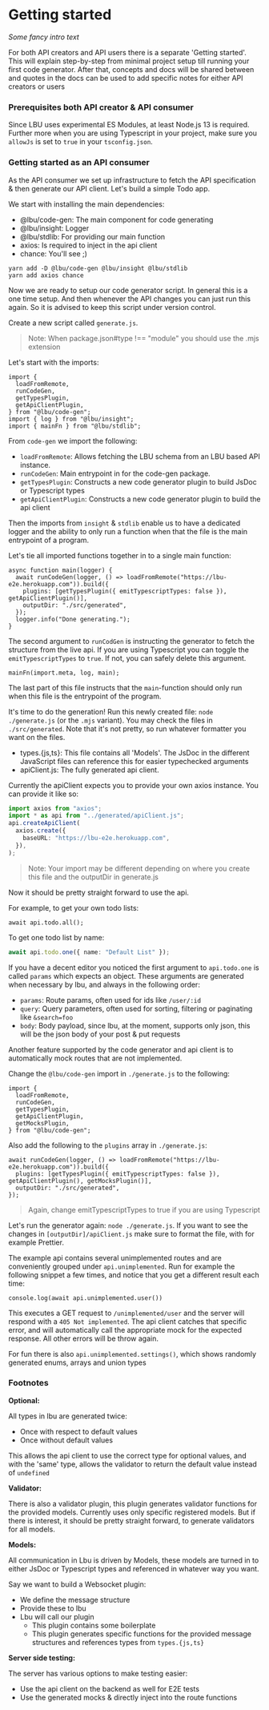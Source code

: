 # Getting started

_Some fancy intro text_

For both API creators and API users there is a separate 'Getting started'. This
will explain step-by-step from minimal project setup till running your first
code generator. After that, concepts and docs will be shared between and quotes
in the docs can be used to add specific notes for either API creators or users

### Prerequisites both API creator & API consumer

Since LBU uses experimental ES Modules, at least Node.js 13 is required. Further
more when you are using Typescript in your project, make sure you `allowJs` is
set to `true` in your `tsconfig.json`.

### Getting started as an API consumer

As the API consumer we set up infrastructure to fetch the API specification &
then generate our API client. Let's build a simple Todo app.

We start with installing the main dependencies:

- @lbu/code-gen: The main component for code generating
- @lbu/insight: Logger
- @lbu/stdlib: For providing our main function
- axios: Is required to inject in the api client
- chance: You'll see ;)

```shell script
yarn add -D @lbu/code-gen @lbu/insight @lbu/stdlib
yarn add axios chance
```

Now we are ready to setup our code generator script. In general this is a one
time setup. And then whenever the API changes you can just run this again. So it
is advised to keep this script under version control.

Create a new script called `generate.js`.

> Note: When package.json#type !== "module" you should use the .mjs extension

Let's start with the imports:

```ecmascript 6
import {
  loadFromRemote,
  runCodeGen,
  getTypesPlugin,
  getApiClientPlugin,
} from "@lbu/code-gen";
import { log } from "@lbu/insight";
import { mainFn } from "@lbu/stdlib";
```

From `code-gen` we import the following:

- `loadFromRemote`: Allows fetching the LBU schema from an LBU based API
  instance.
- `runCodeGen`: Main entrypoint in for the code-gen package.
- `getTypesPlugin`: Constructs a new code generator plugin to build JsDoc or
  Typescript types
- `getApiClientPlugin`: Constructs a new code generator plugin to build the api
  client

Then the imports from `insight` & `stdlib` enable us to have a dedicated logger
and the ability to only run a function when that the file is the main entrypoint
of a program.

Let's tie all imported functions together in to a single main function:

```ecmascript 6
async function main(logger) {
  await runCodeGen(logger, () => loadFromRemote("https://lbu-e2e.herokuapp.com")).build({
    plugins: [getTypesPlugin({ emitTypescriptTypes: false }), getApiClientPlugin()],
    outputDir: "./src/generated",
  });
  logger.info("Done generating.");
}
```

The second argument to `runCodGen` is instructing the generator to fetch the
structure from the live api. If you are using Typescript you can toggle the
`emitTypescriptTypes` to `true`. If not, you can safely delete this argument.

```ecmascript 6
mainFn(import.meta, log, main);
```

The last part of this file instructs that the `main`-function should only run
when this file is the entrypoint of the program.

It's time to do the generation! Run this newly created file:
`node ./generate.js` (or the `.mjs` variant). You may check the files in
`./src/generated`. Note that it's not pretty, so run whatever formatter you want
on the files.

- types.{js,ts}: This file contains all 'Models'. The JsDoc in the different
  JavaScript files can reference this for easier typechecked arguments
- apiClient.js: The fully generated api client.

Currently the apiClient expects you to provide your own axios instance. You can
provide it like so:

```typescript
import axios from "axios";
import * as api from "../generated/apiClient.js";
api.createApiClient(
  axios.create({
    baseURL: "https://lbu-e2e.herokuapp.com",
  }),
);
```

> Note: Your import may be different depending on where you create this file and
> the outputDir in generate.js

Now it should be pretty straight forward to use the api.

For example, to get your own todo lists:

```
await api.todo.all();
```

To get one todo list by name:

```typescript
await api.todo.one({ name: "Default List" });
```

If you have a decent editor you noticed the first argument to `api.todo.one` is
called `params` which expects an object. These arguments are generated when
necessary by lbu, and always in the following order:

- `params`: Route params, often used for ids like `/user/:id`
- `query`: Query parameters, often used for sorting, filtering or paginating
  like `&search=foo`
- `body`: Body payload, since lbu, at the moment, supports only json, this will
  be the json body of your post & put requests

Another feature supported by the code generator and api client is to
automatically mock routes that are not implemented.

Change the `@lbu/code-gen` import in `./generate.js` to the following:

```ecmascript 6
import {
  loadFromRemote,
  runCodeGen,
  getTypesPlugin,
  getApiClientPlugin,
  getMocksPlugin,
} from "@lbu/code-gen";
```

Also add the following to the `plugins` array in `./generate.js`:

```ecmascript 6
await runCodeGen(logger, () => loadFromRemote("https://lbu-e2e.herokuapp.com")).build({
  plugins: [getTypesPlugin({ emitTypescriptTypes: false }), getApiClientPlugin(), getMocksPlugin()],
  outputDir: "./src/generated",
});
```

> Again, change emitTypescriptTypes to true if you are using Typescript

Let's run the generator again: `node ./generate.js`. If you want to see the
changes in `[outputDir]/apiClient.js` make sure to format the file, with for
example Prettier.

The example api contains several unimplemented routes and are conveniently
grouped under `api.unimplemented`. Run for example the following snippet a few
times, and notice that you get a different result each time:

```ecmascript 6
console.log(await api.unimplemented.user())
```

This executes a GET request to `/unimplemented/user` and the server will respond
with a `405 Not implemented`. The api client catches that specific error, and
will automatically call the appropriate mock for the expected response. All
other errors will be throw again.

For fun there is also `api.unimplemented.settings()`, which shows randomly
generated enums, arrays and union types

### Footnotes

**Optional:**

All types in lbu are generated twice:

- Once with respect to default values
- Once without default values

This allows the api client to use the correct type for optional values, and with
the 'same' type, allows the validator to return the default value instead of
`undefined`

**Validator:**

There is also a validator plugin, this plugin generates validator functions for
the provided models. Currently uses only specific registered models. But if
there is interest, it should be pretty straight forward, to generate validators
for all models.

**Models:**

All communication in Lbu is driven by Models, these models are turned in to
either JsDoc or Typescript types and referenced in whatever way you want.

Say we want to build a Websocket plugin:

- We define the message structure
- Provide these to lbu
- Lbu will call our plugin
  - This plugin contains some boilerplate
  - This plugin generates specific functions for the provided message structures
    and references types from `types.{js,ts}`

**Server side testing:**

The server has various options to make testing easier:

- Use the api client on the backend as well for E2E tests
- Use the generated mocks & directly inject into the route functions
